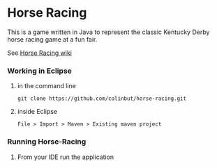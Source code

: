 # Horse Racing


This is a game written in Java to represent the classic Kentucky Derby horse racing game at a fun fair.

See [Horse Racing wiki](https://github.com/colinbut/horse-racing/wiki)
 
 
### Working in Eclipse

1. in the command line

   ```Shell
   git clone https://github.com/colinbut/horse-racing.git
   ```
2. inside Eclipse

   ```
   File > Import > Maven > Existing maven project
   ```
   
   
### Running Horse-Racing

1. From your IDE run the application
